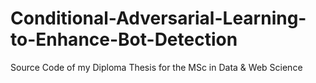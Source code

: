 # Conditional-Adversarial-Learning-to-Enhance-Bot-Detection
Source Code of my Diploma Thesis for the MSc in Data &amp; Web Science
